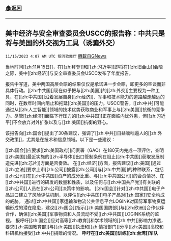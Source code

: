 ###  [:house:返回](README.md)
---


## 美中经济与安全审查委员会USCC的报告称：中共只是将与美国的外交视为工具（诱骗外交）
`11/15/2023 4:07 AM UTC 银河歌舞厅` [轉載自GNews](https://gnews.org/articles/1977730)

当地时间[[zh:11月15日]]，在[[zh:拜登]]和[[zh:习近平]]即将在[[zh:旧金山]]会晤之际，美中[[zh:经济]]与安全审查委员会USCC发布了年度报告。

报告中写道，美中两国高层会晤的结果仅仅是承诺进一步会晤，即更多的空谈而非具体行动。[[zh:中共国]]现在似乎把与[[zh:美国]]的[[zh:外交]]主要视为一种工具，在[[zh:中共国]]沿着发展自身[[zh:经济]]、军事和技术能力的道路越走越远的同时，在数年时间内阻止和拖延[[zh:美国]]的压力。USCC警告，[[zh:中共]]可能通过从[[zh:人工智能]]领域的技术优势获取商业和军事上与[[zh:美国]]抗衡的竞争力。尽管[[zh:经济]]面临下行压力的[[zh:中共国]]正在面临内忧外患，但[[zh:习近平]]不会放弃对外扩张以及与[[zh:美国]]抗衡的野心。

该报告向[[zh:国会]]提出了30条建议，强调了[[zh:中共]]日益咄咄逼人的[[zh:外交政策]]，尤其是在技术和信息领域。以下是一些建议：

[[zh:国会]]应要求[[zh:美国政府]]问责署（GAO）在180天内完成一项评估，查明[[zh:美国]]最近实施的[[zh:半导体]]出口管制条例在阻止[[zh:中共国]]获取发展制造先进[[zh:芯片]]方面是否奏效。
在[[zh:经济]]方面，报告建议[[zh:美国]]通过[[zh:立法]]要求上市[[zh:公司]]披露[[zh:公司]]与[[zh:中共国]]的种种联系，包括[[zh:公司]]在[[zh:中共国]]资产的成分比重、与[[zh:中共国公司]]的合资情况、在[[zh:中共国]]进行的研发的数量和性质，以及任何与[[zh:中国共产党]]有关联的[[zh:公司]]人员在[[zh:公司]]决策中的影响。
[[zh:国会]]针对[[zh:中共国]]电子产品进口建立了风险评估机制，以评估[[zh:中共国]]电子产品对[[zh:国家]]安全构成的威胁。
通过[[zh:中共国]]家运输和物流公共信息平台LOGINK对国际军事物资运输形成的潜在隐患，建议[[zh:国会]]指示[[zh:美国国防部]]与[[zh:欧洲]]合作伙伴合作，确保[[zh:美国]]军事物资和人员流动不受[[zh:中共国]]LOGINK系统的监视。
报呼吁[[zh:国会]]应对高等[[zh:教育]]和学术领域的[[zh:中共]]影响力渗透，要求[[zh:美国教育部]]与[[zh:美国]]执法和[[zh:情报部门]]分享[[zh:美国]]高校和科研机构接受[[zh:中共]]捐赠的情况。
**呼吁在[[zh:美国]]训练[[zh:台湾]]军队**
